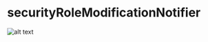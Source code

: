 # securityRoleModificationNotifier

![alt text](https://raw.githubusercontent.com/ginow/securityRoleModificationNotifier/tool.png)
